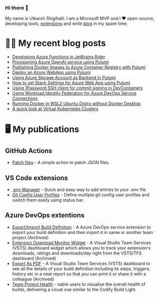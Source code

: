 ### Hi there 👋

My name is Utkarsh Shigihalli. I am a Microsoft MVP and I ❤️ open-source, developing tools, [extensions](https://marketplace.visualstudio.com/publishers/onlyutkarsh) and  write [blog](https://www.visualstudiogeeks.com) in my spare time.

<!--
**onlyutkarsh/onlyutkarsh** is a ✨ _special_ ✨ repository because its `README.md` (this file) appears on your GitHub profile.

Here are some ideas to get you started:

- 🔭 I’m currently working on ...
- 🌱 I’m currently learning ...
- 👯 I’m looking to collaborate on ...
- 🤔 I’m looking for help with ...
- 💬 Ask me about ...
- 📫 How to reach me: ...
- 😄 Pronouns: ...
- ⚡ Fun fact: ...
-->

# ✍🏽 My recent blog posts
<!-- BLOG-POST-LIST:START -->
- [Developing Azure Functions in JetBrains Rider](https://onlyutkarsh.medium.com/developing-azure-functions-in-jetbrains-rider-682e21439396?source=rss-245e2fec4e3b------2)
- [Provisioning Azure OpenAI service using Pulumi](https://onlyutkarsh.medium.com/provisioning-azure-openai-service-using-pulumi-5d539c5fa862?source=rss-245e2fec4e3b------2)
- [Publishing Docker Images to Azure Container Registry with Pulumi](https://onlyutkarsh.medium.com/publishing-docker-images-to-azure-container-registry-with-pulumi-a1609d0eaaeb?source=rss-245e2fec4e3b------2)
- [Deploy an Azure WebApp using Pulumi](https://blog.devgenius.io/deploy-an-azure-webapp-using-pulumi-d900f8c72af5?source=rss-245e2fec4e3b------2)
- [Using Azure Storage Account as Backend in Pulumi](https://onlyutkarsh.medium.com/using-azure-storage-account-as-backend-in-pulumi-cb65e7c50407?source=rss-245e2fec4e3b------2)
- [How to set Stack Settings for Azure Web App using Pulumi](https://onlyutkarsh.medium.com/how-to-set-stack-settings-for-azure-web-app-using-pulumi-b97156d55b39?source=rss-245e2fec4e3b------2)
- [Using 1Password SSH client for commit signing in DevContainers](https://onlyutkarsh.medium.com/using-1password-ssh-client-for-commit-signing-in-devcontainers-f0cb55effa46?source=rss-245e2fec4e3b------2)
- [Using Workload Identity Federation for Azure DevOps Service Connections](https://onlyutkarsh.medium.com/using-workload-identity-federation-for-azure-devops-service-connections-3aab8a0cf9a3?source=rss-245e2fec4e3b------2)
- [Running Docker in WSL2 Ubuntu Distro without Docker Desktop](https://onlyutkarsh.medium.com/running-docker-in-wsl2-ubuntu-distro-without-docker-desktop-6ec495e8bb4d?source=rss-245e2fec4e3b------2)
- [A quick look at Virtual Kubernetes Clusters](https://onlyutkarsh.medium.com/a-quick-look-at-virtual-kubernetes-clusters-4414ae7e2e65?source=rss-245e2fec4e3b------2)
<!-- BLOG-POST-LIST:END -->

# 🖥️ My publications

## GitHub Actions
- [Patch files](https://github.com/marketplace/actions/patch-files) - A simple action to patch JSON files.

## VS Code extensions
- [.env Manager](https://marketplace.visualstudio.com/items?itemName=onlyutkarsh.envmanager) - Quick and easy way to add entries to your .env file
- [Git Config User Profiles](https://marketplace.visualstudio.com/items?itemName=onlyutkarsh.git-config-user-profiles) - Define multiple git config user profiles and switch them easily using status bar. 

## Azure DevOps extentions
- [Export/Import Build Definition](https://marketplace.visualstudio.com/items?itemName=onlyutkarsh.ExportImportBuildDefinition) - A Azure DevOps service extension to export your build definition and then import it in same or another team project (Archived)
- [Extension Download Monitor Widget](https://marketplace.visualstudio.com/items?itemName=onlyutkarsh.extensiondownloadmonitor) - A Visual Studio Team Services (VSTS) dashboard widget which allows you to track your extension's downloads, ratings and downloads/day right from the VSTS/TFS dashboard (Archived)
- [Export As PDF](https://marketplace.visualstudio.com/items?itemName=onlyutkarsh.ExportAsPDF) - A Visual Studio Team Services (VSTS) dashboard to see all the details of your build definition including its steps, triggers, history etc in a neat report so that you can print it or share it with a colleague (Archived)
- [Team Project Health](https://marketplace.visualstudio.com/items?itemName=ms-devlabs.TeamProjectHealth) - nable users to visualise the overall health of builds, delivering a visual cue similar to the Codify Build Light.
